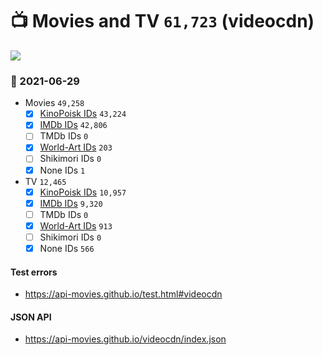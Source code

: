 # :tv: Movies and TV `61,723` (videocdn)

<a href="https://API-Movies.github.io"><img src="https://API-Movies.github.io/banner.png?cache"></a>

### :date: 2021-06-29
- Movies `49,258`
  - [x] <a href="https://API-Movies.github.io/videocdn/movie_kinopoisk_ids.json">KinoPoisk IDs</a> `43,224`
  - [x] <a href="https://API-Movies.github.io/videocdn/movie_imdb_ids.json">IMDb IDs</a> `42,806`
  - [ ] TMDb IDs `0`
  - [x] <a href="https://API-Movies.github.io/videocdn/movie_world_art_ids.json">World-Art IDs</a> `203`
  - [ ] Shikimori IDs `0`
  - [x] None IDs `1`
- TV `12,465`
  - [x] <a href="https://API-Movies.github.io/videocdn/tv_kinopoisk_ids.json">KinoPoisk IDs</a> `10,957`
  - [x] <a href="https://API-Movies.github.io/videocdn/tv_imdb_ids.json">IMDb IDs</a> `9,320`
  - [ ] TMDb IDs `0`
  - [x] <a href="https://API-Movies.github.io/videocdn/tv_world_art_ids.json">World-Art IDs</a> `913`
  - [ ] Shikimori IDs `0`
  - [x] None IDs `566`
#### Test errors
- <a href='https://api-movies.github.io/test.html#videocdn'>https://api-movies.github.io/test.html#videocdn</a>
#### JSON API
- <a href='https://api-movies.github.io/videocdn/index.json'>https://api-movies.github.io/videocdn/index.json</a>
